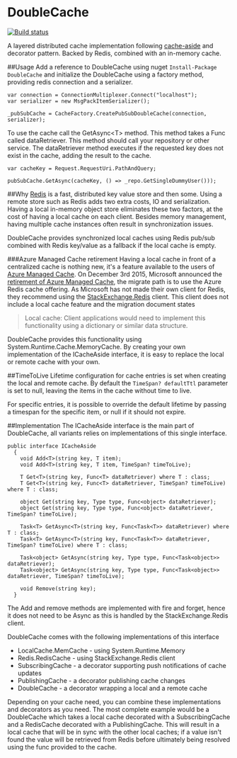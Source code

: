 # DoubleCache
[![Build status](https://ci.appveyor.com/api/projects/status/pxdwpi3jpqbtd448/branch/master?svg=true)](https://ci.appveyor.com/project/Ulriksen/doublecache/branch/master)

A layered distributed cache implementation following [cache-aside](https://msdn.microsoft.com/en-us/library/dn589799.aspx) and decorator pattern. Backed by Redis, combined with an in-memory cache.  

##Usage
Add a reference to DoubleCache using nuget `Install-Package DoubleCache` and initialize the DoubleCache using a factory method, providing redis connection and a serializer.
```
var connection = ConnectionMultiplexer.Connect("localhost");
var serializer = new MsgPackItemSerializer();

_pubSubCache = CacheFactory.CreatePubSubDoubleCache(connection, serializer);
```
To use the cache call the GetAsync&lt;T&gt; method. This method takes a Func called dataRetriever. This method should call your repository or other service. The dataRetriever method executes if the requested key does not exist in the cache, adding the result to the cache.
 
```
var cacheKey = Request.RequestUri.PathAndQuery;

pubSubCache.GetAsync(cacheKey, () => _repo.GetSingleDummyUser()));
```
##Why
[Redis](https://github.com/antirez/redis) is a fast, distributed key value store and then some. Using a remote store such as Redis adds two extra costs, IO and serialization. Having a local in-memory object store eliminates these two factors, at the cost of having a local cache on each client. Besides memory management, having multiple cache instances often result in synchronization issues. 

DoubleCache provides synchronized local caches using Redis pub/sub combined with Redis key/value as a fallback if the local cache is empty.

###Azure Managed Cache retirement
Having a local cache in front of a centralized cache is nothing new, it's a feature available to the users of [Azure Managed Cache](https://msdn.microsoft.com/en-us/library/azure/dn386096.aspx). On December 3rd 2015, Microsoft announced the [retirement of Azure Managed Cache](https://azure.microsoft.com/en-us/blog/azure-managed-cache-and-in-role-cache-services-to-be-retired-on-11-30-2016/), the migrate path is to use the Azure Redis cache offering. As Microsoft has not made their own client for Redis, they recommend using the [StackExchange.Redis](https://github.com/StackExchange/StackExchange.Redis) client. This client does not include a local cache feature and the migration document states 
>Local cache: Client applications would need to implement this functionality using a dictionary or similar data structure.

DoubleCache provides this functionality using System.Runtime.Cache.MemoryCache. By creating your own implementation of the ICacheAside interface, it is easy to replace the local or remote cache with your own. 

##TimeToLive
Lifetime configuration for cache entries is set when creating the local and remote cache. By default the `TimeSpan? defaultTtl` parameter is set to null, leaving the items in the cache without time to live. 

For specific entries, it is possible to override the default lifetime by passing a timespan for the specific item, or null if it should not expire.

##Implementation
The ICacheAside interface is the main part of DoubleCache, all variants relies on implementations of this single interface. 
```
public interface ICacheAside
  {
    void Add<T>(string key, T item);
    void Add<T>(string key, T item, TimeSpan? timeToLive);

    T Get<T>(string key, Func<T> dataRetriever) where T : class;
    T Get<T>(string key, Func<T> dataRetriever, TimeSpan? timeToLive) where T : class;

    object Get(string key, Type type, Func<object> dataRetriever);
    object Get(string key, Type type, Func<object> dataRetriever, TimeSpan? timeToLive);

    Task<T> GetAsync<T>(string key, Func<Task<T>> dataRetriever) where T : class;
    Task<T> GetAsync<T>(string key, Func<Task<T>> dataRetriever, TimeSpan? timeToLive) where T : class;

    Task<object> GetAsync(string key, Type type, Func<Task<object>> dataRetriever);
    Task<object> GetAsync(string key, Type type, Func<Task<object>> dataRetriever, TimeSpan? timeToLive);

    void Remove(string key);
  }
```
The Add and remove methods are implemented with fire and forget, hence it does not need to be Async as this is handled by the StackExchange.Redis client.

DoubleCache comes with the following implementations of this interface
* LocalCache.MemCache - using System.Runtime.Memory
* Redis.RedisCache - using StackExchange.Redis client
* SubscribingCache - a decorator supporting push notifications of cache updates
* PublishingCache - a decorator publishing cache changes
* DoubleCache - a decorator wrapping a local and a remote cache

Depending on your cache need, you can combine these implementations and decorators as you need. The most complete example would be a DoubleCache which takes a local cache decorated with a SubscribingCache and a RedisCache decorated with a PublishingCache. This will result in a local cache that will be in sync with the other local caches; if a value isn't found the value will be retrieved from Redis before ultimately being resolved using the func provided to the cache.

